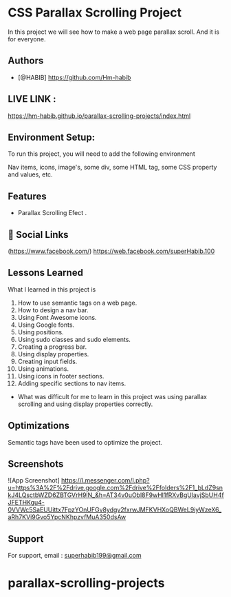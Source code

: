 
# CSS Parallax Scrolling Project

In this project we will see how to make a web page parallax scroll. And it is for everyone.


## Authors

- [@HABIB] https://github.com/Hm-habib


## LIVE LINK :
https://hm-habib.github.io/parallax-scrolling-projects/index.html


## Environment Setup:
To run this project, you will need to add the following environment


Nav items, icons, image's, some div, some HTML tag, some CSS property and values, etc.

## Features

- Parallax Scrolling Efect .


## 🔗 Social Links

(https://www.facebook.com/)
https://web.facebook.com/superHabib.100


## Lessons Learned

What I learned in this project is
1. How to use semantic tags on a web page.
2. How to design a nav bar.
3. Using Font Awesome icons.
4. Using Google fonts.
5. Using positions.
6. Using sudo classes and sudo elements.
7. Creating a progress bar.
8. Using display properties.
9. Creating input fields.
10. Using animations.
11. Using icons in footer sections.
12. Adding specific sections to nav items.

- What was difficult for me to learn in this project was using parallax scrolling and using display properties correctly.


## Optimizations

Semantic tags have been used to optimize the project.


## Screenshots

![App Screenshot]  https://l.messenger.com/l.php?u=https%3A%2F%2Fdrive.google.com%2Fdrive%2Ffolders%2F1_bLdZ9snkJ4LQsctbWZD6ZBTGVrH9lN_&h=AT34v0uObl8F9wHl1fRXvBgUlavjSbUH4fJFETHKgu4-0VVWc5SaEUUittx7FpzYOnUFGv8ydgv2fxrwJMFKVHXoQBWeL9iyWzeX6_aRh7KVi9Gvo5YpcNKhpzvfMuA350dsAw


## Support

For support, email :  superhabib199@gmail.com


# parallax-scrolling-projects
